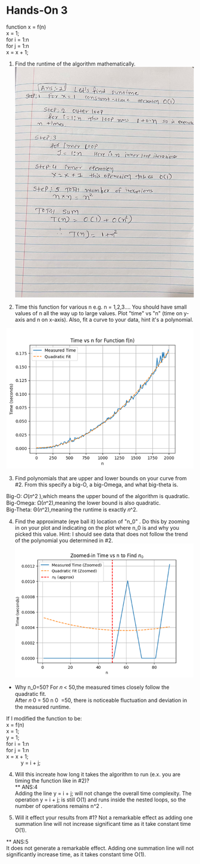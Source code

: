 # Hands-On 3

function x = f(n)</br>
   x = 1;</br>
   for i = 1:n</br>
        for j = 1:n</br>
             x = x + 1;</br>

1) Find the runtime of the algorithm mathematically.
![ans1](ans1.jpg)</br>

2) Time this function for various n e.g. n = 1,2,3.... You should have small values of n all the way up to large values. Plot "time" vs "n" (time on y-axis and n on x-axis). Also, fit a curve to your data, hint it's a polynomial. 

![time_VS_N](time_VS_n.png)</br>

3) Find polynomials that are upper and lower bounds on your curve from #2. From this specify a big-O, a big-Omega, and what big-theta is.

Big-O: 𝑂(𝑛^2 ),which means the upper bound of the algorithm is quadratic.</br>
Big-Omega: Ω(𝑛^2),meaning the lower bound is also quadratic.</br>
Big-Theta: Θ(𝑛^2),meaning the runtime is exactly 𝑛^2.</br>

4) Find the approximate (eye ball it) location of "n_0" . Do this by zooming in on your plot and indicating on the plot where n_0 is and why you picked this value. Hint: I should see data that does not follow the trend of the polynomial you determined in #2.</br>
![N_)](N_0.png)

* Why n_0=50? 
For 𝑛 < 50,the measured times closely follow the quadratic fit.</br>
After 𝑛 0 = 50 n 0 ​ =50, there is noticeable fluctuation and deviation in the measured runtime.</br>

If I modified the function to be:</br>
x = f(n)</br>
   x = 1;</br>
   y = 1;</br>
   for i = 1:n</br>
        for j = 1:n</br>
             x = x + 1;</br>
        y = i + j;</br>

4) Will this increate how long it takes the algorithm to run (e.x. you are timing the function like in #2)?</br>
** ANS:4 </br>
Adding the line y = i + j; will not change the overall time complexity. The operation y = i + j; is still O(1) and runs inside the nested loops, so the number of operations remains n^2 .

5) Will it effect your results from #1?
Not a remarkable effect as adding one summation line will not increase significant time as it take constant time O(1).<br>

** ANS:5</br>
It does not generate a remarkable effect. Adding one summation line will not significantly increase time, as it takes constant time O(1).